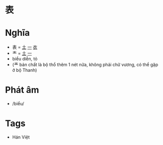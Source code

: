 # 表

# Nghĩa
* 表 = [土](土.md) [一](一.md) [衣](衣.md)
* 龶 = [土](土.md) [一](一.md)
* biểu diễn, tỏ
* (龶 bản chất là bộ thổ thêm 1 nét nữa, không phải chữ vương, có thể gặp ở bộ Thanh)

# Phát âm
* /biểu/

# Tags
* Hán Việt

<script>window.HANZI_FIELD='表';</script>
